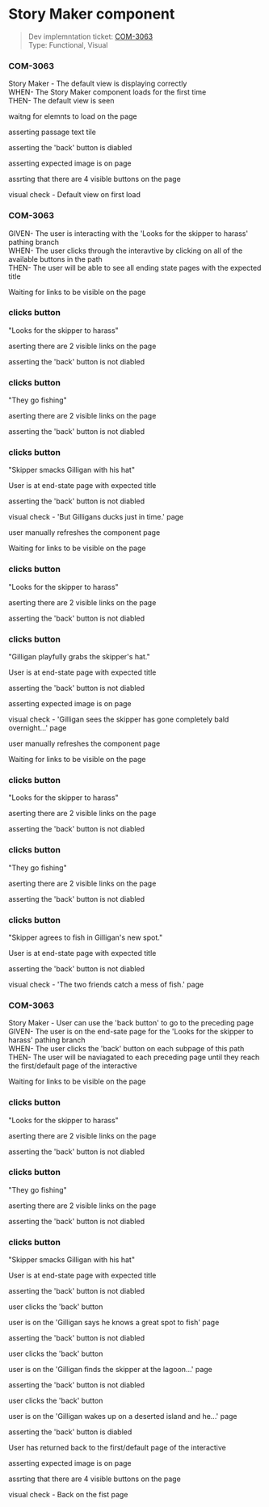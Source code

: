 # Story Maker component
> Dev implemntation ticket: [COM-3063](https://everfi.atlassian.net/browse/COM-3063)    
Type: Functional, Visual

<!-- include: cypress/integration/blacksmith/storyMaker.js -->

### COM-3063

Story Maker - The default view is displaying correctly\
WHEN- The Story Maker component loads for the first time\
THEN- The default view is seen

waitng for elemnts to load on the page

asserting passage text tile

asserting the 'back' button is diabled

asserting expected image is on page

assrting that there are 4 visible buttons on the page

visual check - Default view on first load

### COM-3063

GIVEN- The user is interacting with the 'Looks for the skipper to harass' pathing branch\
WHEN- The user clicks through the interavtive by clicking on all of the available buttons in the path\
THEN- The user will be able to see all ending state pages with the expected title

Waiting for links to be visible on the page

### clicks button

 "Looks for the skipper to harass"

aserting there are 2 visible links on the page

asserting the 'back' button is not diabled

### clicks button

 "They go fishing"

aserting there are 2 visible links on the page

asserting the 'back' button is not diabled

### clicks button

 "Skipper smacks Gilligan with his hat"

User is at end-state page with expected title

asserting the 'back' button is not diabled

visual check -  'But Gilligans ducks just in time.' page

user manually refreshes the component page

Waiting for links to be visible on the page

### clicks button

 "Looks for the skipper to harass"

aserting there are 2 visible links on the page

asserting the 'back' button is not diabled

### clicks button

 "Gilligan playfully grabs the skipper's hat."

User is at end-state page with expected title

asserting the 'back' button is not diabled

asserting expected image is on page

visual check -  'Gilligan sees the skipper has gone completely bald overnight...' page

user manually refreshes the component page

Waiting for links to be visible on the page

### clicks button

 "Looks for the skipper to harass"

aserting there are 2 visible links on the page

asserting the 'back' button is not diabled

### clicks button

 "They go fishing"

aserting there are 2 visible links on the page

asserting the 'back' button is not diabled

### clicks button

 "Skipper agrees to fish in Gilligan's new spot."

User is at end-state page with expected title

asserting the 'back' button is not diabled

visual check -  'The two friends catch a mess of fish.' page

### COM-3063

Story Maker - User can use the 'back button' to go to the preceding page\
GIVEN- The user is on the end-sate page for the 'Looks for the skipper to harass' pathing branch\
WHEN- The user clicks the 'back' button on each subpage of this path\
THEN- The user will be naviagated to each preceding page until they reach the first/default page of the interactive

Waiting for links to be visible on the page

### clicks button

 "Looks for the skipper to harass"

aserting there are 2 visible links on the page

asserting the 'back' button is not diabled

### clicks button

 "They go fishing"

aserting there are 2 visible links on the page

asserting the 'back' button is not diabled

### clicks button

 "Skipper smacks Gilligan with his hat"

User is at end-state page with expected title

asserting the 'back' button is not diabled

user clicks the 'back' button

user is on the  'Gilligan says he knows a great spot to fish' page

asserting the 'back' button is not diabled

user clicks the 'back' button

user is on the  'Gilligan finds the skipper at the lagoon...' page

asserting the 'back' button is not diabled

user clicks the 'back' button

user is on the  'Gilligan wakes up on a deserted island and he...' page

asserting the 'back' button is diabled

User has returned back to the  first/default page of the interactive

asserting expected image is on page

assrting that there are 4 visible buttons on the page

visual check - Back on the fist page

<!-- /include: cypress/integration/blacksmith/storyMaker.js -->